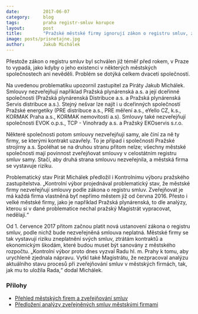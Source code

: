```yaml
---
date:         2017-06-07
category:     blog
tags:         praha registr-smluv korupce
layout:       post
title:        "Pražské městské firmy ignorují zákon o registru smluv, zastupitelům se to nelíbí" 
image: posts/prisnetajne.jpg
author:       Jakub Michálek
---
```


Přestože zákon o registru smluv byl schválen již téměř před rokem, v Praze to vypadá, jako kdyby o jeho existenci v některých městských společnostech ani nevěděli. Problém se dotýká celkem dvaceti společností.

Na uvedenou problematiku upozornil zastupitel za Piráty Jakub Michálek. Smlouvy nezveřejňují například Pražská plynárenská a.s. a její dceřinné společnosti (Pražská plynárenská Distribuce a.s. a Pražská plynárenská Servis distribuce a.s.). Stejný nešvar lze najít i u dceřinných společností Pražské energetiky (PRE distribuce a.s., PRE měření a.s., eYello CZ, k.s., KORMAK Praha a.s., KORMAK nemovitosti a.s). Smlouvy také nezveřejňují společnosti EVOK o.p.s., TCP - Vinohrady a.s. a Pražský EKOservis s.r.o. 

Některé společnosti potom smlouvy nezveřejňují samy, ale činí za ně ty firmy, se kterými kontrakt uzavřely. To je případ i společností Pražské strojírny a.s. Spoléhat se na druhou stranu přitom nelze; všechny městské společnosti mají povinnost zveřejňovat smlouvy v celostátním registru smluv samy. Stačí, aby druhá strana smlouvu nezveřejnila, a městská firma se vystavuje riziku. 

Problematický stav Pirát Michálek předložil i Kontrolnímu výboru pražského zastupitelstva. „Kontrolní výbor projednával problematický stav, že městské firmy nezveřejňují smlouvy podle zákona o registru smluv. Zveřejňovat je má každá firma vlastněná byť nepřímo městem již od června 2016. Přesto i velké městské firmy, jako je například Pražská plynárenská, to dle analýzy, kterou si v dané problematice nechal pražský Magistrát vypracovat, nedělají.“

Od 1. července 2017 přitom začnou platit nová ustanovení zákona o registru smluv, podle nichž bude nezveřejněná smlouva neplatná. Městské firmy se tak vystavují riziku zneplatnění svých smluv, ztrátám kontraktů a ekonomickým škodám, které budou muset být sanovány z městského rozpočtu. „Kontrolní výbor proto dnes vyzval Radu hl. m. Prahy k tomu, aby urychleně zjednala nápravu. Vytkl také Magistrátu, že nezpracoval analýzu aktuálního stavu procesů při zveřejňování smluv v městských firmách, tak, jak mu to uložila Rada,“ dodal Michálek.

### Přílohy

* [Přehled městských firem a zveřejňování smluv](/assets/img/posts/2-dopis.jpg)
* [Předložení analýzy zveřejněných smluv městskými firmami](/assets/img/posts/1-zverejnovane-smlouvy.jpg)
